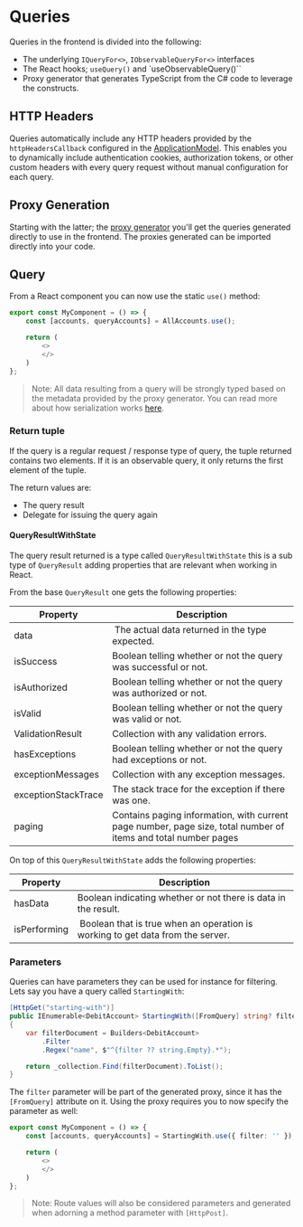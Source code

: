 # Queries

Queries in the frontend is divided into the following:

- The underlying `IQueryFor<>`, `IObservableQueryFor<>` interfaces
- The React hooks; `useQuery()` and `useObservableQuery()``
- Proxy generator that generates TypeScript from the C# code to leverage the constructs.

## HTTP Headers

Queries automatically include any HTTP headers provided by the `httpHeadersCallback` configured in the [ApplicationModel](./application-model.md). This enables you to dynamically include authentication cookies, authorization tokens, or other custom headers with every query request without manual configuration for each query.

## Proxy Generation

Starting with the latter; the [proxy generator](./proxy-generation.md) you'll get the queries generated directly to use
in the frontend. The proxies generated can be imported directly into your code.

## Query

From a React component you can now use the static `use()` method:

```typescript
export const MyComponent = () => {
    const [accounts, queryAccounts] = AllAccounts.use();

    return (
        <>
        </>
    )
};
```

> Note: All data resulting from a query will be strongly typed based on the metadata provided by the proxy generator.
> You can read more about how serialization works [here](../../../fundamentals/serialization.md).

### Return tuple

If the query is a regular request / response type of query, the tuple returned contains two elements.
If it is an observable query, it only returns the first element of the tuple.

The return values are:

- The query result
- Delegate for issuing the query again

#### QueryResultWithState

The query result returned is a type called `QueryResultWithState` this is a sub type of `QueryResult`
adding properties that are relevant when working in React.

From the base `QueryResult` one gets the following properties:

| Property | Description |
| -------- | ----------- |
| data     | The actual data returned in the type expected. |
| isSuccess | Boolean telling whether or not the query was successful or not. |
| isAuthorized | Boolean telling whether or not the query was authorized or not. |
| isValid | Boolean telling whether or not the query was valid or not. |
| ValidationResult | Collection with any validation errors. |
| hasExceptions | Boolean telling whether or not the query had exceptions or not. |
| exceptionMessages | Collection with any exception messages. |
| exceptionStackTrace | The stack trace for the exception if there was one. |
| paging | Contains paging information, with current page number, page size, total number of items and total number pages |

On top of this `QueryResultWithState` adds the following properties:

| Property | Description |
| -------- | ----------- |
| hasData  | Boolean indicating whether or not there is data in the result. |
| isPerforming | Boolean that is true when an operation is working to get data from the server. |

### Parameters

Queries can have parameters they can be used for instance for filtering.
Lets say you have a query called `StartingWith`:

```csharp
[HttpGet("starting-with")]
public IEnumerable<DebitAccount> StartingWith([FromQuery] string? filter)
{
    var filterDocument = Builders<DebitAccount>
        .Filter
        .Regex("name", $"^{filter ?? string.Empty}.*");

    return _collection.Find(filterDocument).ToList();
}
```

The `filter` parameter will be part of the generated proxy, since it has the `[FromQuery]`
attribute on it. Using the proxy requires you to now specify the parameter as well:

```typescript
export const MyComponent = () => {
    const [accounts, queryAccounts] = StartingWith.use({ filter: '' });

    return (
        <>
        </>
    )
};
```

> Note: Route values will also be considered parameters and generated when adorning
> a method parameter with `[HttpPost]`.
